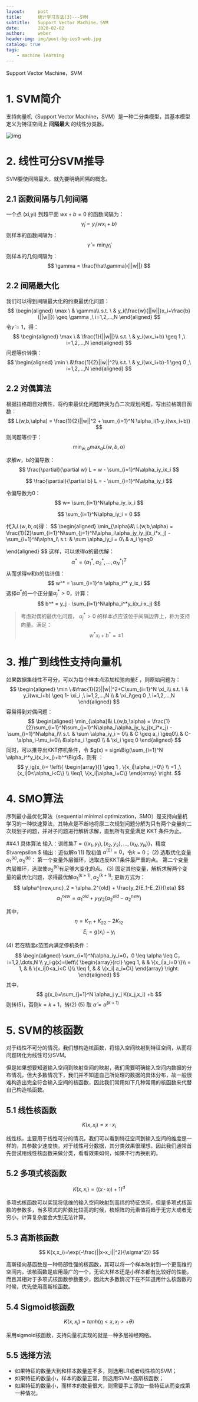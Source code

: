 ```yaml
---
layout:     post
title:      统计学习方法(3)---SVM
subtitle:   Support Vector Machine，SVM
date:       2020-02-02
author:     weber
header-img: img/post-bg-ios9-web.jpg
catalog: true
tags:
    - machine learning
---
```


Support Vector Machine，SVM

# 1. SVM简介

支持向量机（Support Vector Machine，SVM）是一种二分类模型，其基本模型定义为特征空间上 **间隔最大** 的线性分类器。

![img](https://tva1.sinaimg.cn/large/00831rSTgy1gd745j6n57j30gz0aojrq.jpg)

# 2. 线性可分SVM推导

SVM要使间隔最大，就先要明确间隔的概念。

## 2.1 函数间隔与几何间隔

一个点 (xi,yi) 到超平面 $wx+b=0$ 的函数间隔为：
$$
\hat \gamma_i = y_i(wx_i + b)
$$
则样本的函数间隔为：
$$
\hat \gamma = \min_{i} \hat\gamma_i
$$
则样本的几何间隔为：
$$
\gamma = \frac{\hat\gamma}{||w||}
$$

## 2.2 间隔最大化

我们可以得到间隔最大化的约束最优化问题：
$$
\begin{aligned}
\max \ & \gamma\\
s.t. \ & y_i(\frac{w}{||w||}x_i+\frac{b}{||w||}) \geq \gamma ,\  i=1,2,...,N
\end{aligned}
$$
令$\hat \gamma = 1$，得：
$$
\begin{aligned}
\max \ & \frac{1}{||w||}\\
s.t. \ & y_i(wx_i+b) \geq 1 ,\  i=1,2,...,N
\end{aligned}
$$
问题等价转换：
$$
\begin{aligned}
\min \ &\frac{1}{2}||w||^2\\
s.t. \ & y_i(wx_i+b)-1 \geq 0 ,\  i=1,2,...,N
\end{aligned}
$$

## 2.2 对偶算法

根据拉格朗日对偶性，将约束最优化问题转换为凸二次规划问题，写出拉格朗日函数：
$$
L(w,b,\alpha) = \frac{1}{2}||w||^2 + \sum_{i=1}^N \alpha_i(1-y_i(wx_i+b))
$$
则问题等价于：
$$
\min_{w,b} \max_{\alpha} L(w,b,\alpha)
$$

求解w，b的偏导数：
$$
\frac{\partial}{\partial w} L = w - \sum_{i=1}^N\alpha_iy_ix_i
$$

$$
\frac{\partial}{\partial b} L = - \sum_{i=1}^N\alpha_iy_i
$$

令偏导数为0：
$$
w=  \sum_{i=1}^N\alpha_iy_ix_i
$$

$$
\sum_{i=1}^N\alpha_iy_i = 0
$$

代入$L(w,b,\alpha)$得：
$$
\begin{aligned}
\min_{\alpha}&\ L(w,b,\alpha) = \frac{1}{2}\sum_{i=1}^N\sum_{j=1}^N\alpha_i\alpha_jy_iy_j(x_i*x_j) - \sum_{i=1}^N\alpha_i\\
s.t. & \sum \alpha_iy_i = 0\\
& a_i \geq0


\end{aligned}
$$
这样，可以求得$\alpha$的最优解：
$$
\alpha^*=(\alpha_1^*,\alpha_2^*,...,\alpha_N^*)^T
$$
从而求得w和b的估计值：
$$
w^* = \sum_{i=1}^n \alpha_i^* y_ix_i
$$
选择$\alpha^*$的一个正分量$\alpha^*_j>0$，计算：
$$
b^* = y_j - \sum_{i=1}^N\alpha_i^*y_i(x_i·x_j)
$$

> 考虑对偶的最优化问题， $\alpha_j^*>0$ 的样本点应该位于间隔边界上，称为支持向量。满足：
> $$
> w^*x_i+b^*=\pm1
> $$

# 3. 推广到线性支持向量机

如果数据集线性不可分，可以为每个样本点添加松弛向量$\xi$ ，则原始问题为：
$$
\begin{aligned}
\min \ &\frac{1}{2}||w||^2+C\sum_{i=1}^N \xi_i\\
s.t. \ & y_i(wx_i+b) \geq 1- \xi_i ,\  i=1,2,...,N \\
& \xi_i\geq 0 ,\  i=1,2,...,N 
\end{aligned}
$$
容易得到对偶问题：
$$
\begin{aligned}
\min_{\alpha}&\ L(w,b,\alpha) = \frac{1}{2}\sum_{i=1}^N\sum_{j=1}^N\alpha_i\alpha_jy_iy_j(x_i*x_j) - \sum_{i=1}^N\alpha_i\\
s.t. & \sum \alpha_iy_i = 0\\
& C \geq a_i \geq0\\
& C-\alpha_i-\mu_i=0\\
&\alpha_i \geq0 \\
& \xi_i \geq 0 
\end{aligned}
$$
同时，可以推导出KKT停机条件，令 $g(x) = sign\Big(\sum_{i=1}^N \alpha_i^*y_i(x_i·x_j)+b^*\Big)$，则有 ：
$$
y_ig(x_i)= \left\{
\begin{array}{}
\geq 1 , \{x_i|\alpha_i=0\} \\
=1 ,\{x_i|0<\alpha_i<C\} \\
\leq1, \{x_i|\alpha_i=C\} 
\end{array}
\right.
$$

# 4. SMO算法

序列最小最优化算法（sequential minimal optimization，SMO）是支持向量机学习的一种快速算法，其特点是不断地将原二次规划问题分解为只有两个变量的二次规划子问题，并对子问题进行解析求解，直到所有变量满足 KKT 条件为止。

##4.1 具体算法
输入：训练集$T=\{(x_1,y_1),(x_2,y_2),...,(x_N,y_N)\}$，精度$\varepsilon $
输出：近似解$\hat\alpha$
(1) 取初值 $\alpha^{(0)}=0$，令$k=0$；
(2) 选取优化变量$\alpha_1^{(k)},\alpha_2^{(k)}$：
第一个变量外层循环，选取违反KKT条件最严重的点。
第二个变量内层循环，选取使$\alpha_2^{(k)}$有足够大变化的点。
(3) 固定其他变量，解析求解两个变量的最优化问题，求得最优解$\alpha_1^{(k+1)},\alpha_2^{(k+1)}$;
更新方式为：
$$
\alpha^{new,unc}_2 = \alpha_2^{old} + \frac{y_2(E_1-E_2)}{\eta}
$$
$$
\alpha^{new}_1 = \alpha_1^{old} + y_1y_2(\alpha_2^{old}-\alpha_2^{new})
$$



其中，
$$
\eta = K_{11} + K_{22} - 2K_{12}
$$
$$
E_i = g(x_i) - y_i
$$

(4) 若在精度$\varepsilon$范围内满足停机条件：
$$
\begin{aligned}
\sum_{i=1}^N\alpha_iy_i=0，0 \leq \alpha \leq C， i=1,2,\dots,N
\\
y_i·g(x)=\left\{
\begin{array}{rcl}
\geq 1,       &      & \{x_i|a_i=0 \}\\
= 1,            &      & \{x_i|0<a_i<C \}\\
\leq 1,        &      & \{x_i| a_i=C\}
\end{array} \right.
\end{aligned}
$$
其中，
$$
g(x_i)=\sum_{j=1}^N \alpha_j y_j K(x_j,x_i) +b
$$
则转(5)，否则$k=k+1$，转(2)
(5) 取 $\hat\alpha=\alpha^{(k+1)}$

# 5. SVM的核函数

对于线性不可分的情况，我们想构造核函数，将输入空间映射到特征空间，从而将问题转化为线性可分SVM。

但是如果想要知道输入空间到映射空间的映射，我们需要明确输入空间内数据的分布情况，但大多数情况下，我们并不知道自己所处理的数据的具体分布，故一般很难构造出完全符合输入空间的核函数，因此我们常用如下几种常用的核函数来代替自己构造核函数。

## 5.1 线性核函数

$$
K(x,x_i)=x·x_i
$$

线性核，主要用于线性可分的情况，我们可以看到特征空间到输入空间的维度是一样的，其参数少速度快，对于线性可分数据，其分类效果很理想，因此我们通常首先尝试用线性核函数来做分类，看看效果如何，如果不行再换别的。

## 5.2 多项式核函数

$$
K(x,x_i) = ((x·x_i) + 1)^d
$$

多项式核函数可以实现将低维的输入空间映射到高纬的特征空间，但是多项式核函数的参数多，当多项式的阶数比较高的时候，核矩阵的元素值将趋于无穷大或者无穷小，计算复杂度会大到无法计算。

## 5.3 高斯核函数

$$
K(x,x_i)=\exp(-\frac{||x-x_i||^2}{\sigma^2})
$$

高斯径向基函数是一种局部性强的核函数，其可以将一个样本映射到一个更高维的空间内，该核函数是应用最广的一个，无论大样本还是小样本都有比较好的性能，而且其相对于多项式核函数参数要少，因此大多数情况下在不知道用什么核函数的时候，优先使用高斯核函数。

## 5.4 Sigmoid核函数

$$
K(x,x_i) = tanh(\eta<x,x_i>+\theta)
$$

采用sigmoid核函数，支持向量机实现的就是一种多层神经网络。

## 5.5 选择方法

- 如果特征的数量大到和样本数量差不多，则选用LR或者线性核的SVM；
- 如果特征的数量小，样本的数量正常，则选用SVM+高斯核函数；
- 如果特征的数量小，而样本的数量很大，则需要手工添加一些特征从而变成第一种情况。